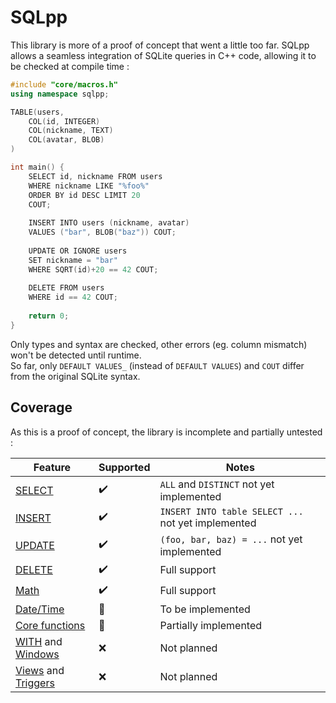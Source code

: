 # SQLpp

This library is more of a proof of concept that went a little too far.
SQLpp allows a seamless integration of SQLite queries in C++ code, allowing it to be checked at compile time :
```cpp
#include "core/macros.h"
using namespace sqlpp;

TABLE(users,
    COL(id, INTEGER)
    COL(nickname, TEXT)
    COL(avatar, BLOB)
)

int main() {
    SELECT id, nickname FROM users
    WHERE nickname LIKE "%foo%"
    ORDER BY id DESC LIMIT 20
    COUT;
    
    INSERT INTO users (nickname, avatar)
    VALUES ("bar", BLOB("baz")) COUT;
    
    UPDATE OR IGNORE users
    SET nickname = "bar"
    WHERE SQRT(id)+20 == 42 COUT;
    
    DELETE FROM users
    WHERE id == 42 COUT;
    
    return 0;
}
```

Only types and syntax are checked, other errors (eg. column mismatch) won't be detected until runtime.  
So far, only `DEFAULT VALUES_` (instead of `DEFAULT VALUES`) and `COUT` differ from the original SQLite syntax.

## Coverage

As this is a proof of concept, the library is incomplete and partially untested :

| Feature                                                                                                              | Supported   | Notes                                                                |
|----------------------------------------------------------------------------------------------------------------------|-------------|----------------------------------------------------------------------|
| [SELECT](https://www.sqlite.org/lang_select.html)                                                                    | ✔️          | `ALL` and `DISTINCT` not yet implemented                             |
| [INSERT](https://www.sqlite.org/lang_insert.html)                                                                    | ✔️          | `INSERT INTO table SELECT ...` not yet implemented                   |
| [UPDATE](https://www.sqlite.org/lang_update.html)                                                                    | ✔️          | `(foo, bar, baz) = ...` not yet implemented                          |
| [DELETE](https://www.sqlite.org/lang_delete.html)                                                                    | ✔️          | Full support                                                         |
| [Math](https://www.sqlite.org/lang_mathfunc.html)                                                                    | ✔️          | Full support                                                         |
| [Date/Time](https://www.sqlite.org/lang_datefunc.html)                                                               | 🚧          | To be implemented                                                    |
| [Core functions](https://www.sqlite.org/lang_corefunc.html)                                                          | 🚧          | Partially implemented                                                |
| [WITH](https://www.sqlite.org/lang_with.html) and [Windows](https://www.sqlite.org/windowfunctions.html)             | ❌           | Not planned                                                          |
| [Views](https://www.sqlite.org/lang_createview.html) and [Triggers](https://www.sqlite.org/lang_createtrigger.html)  | ❌           | Not planned                                                          |
